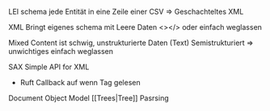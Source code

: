 LEI schema jede Entität in eine Zeile einer CSV
=> Geschachteltes XML

XML Bringt eigenes schema mit
Leere Daten <></> oder einfach weglassen

Mixed Content ist schwig, unstrukturierte Daten (Text)
Semistrukturiert => unwichtiges einfach weglassen

SAX Simple API for XML
- Ruft Callback auf wenn Tag gelesen

Document Object Model [[Trees|Tree]] Pasrsing